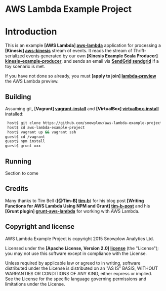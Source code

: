 # AWS Lambda Example Project

# Introduction

This is an example **[AWS Lambda] [aws-lambda]** application for processing a **[Kinesis] [aws-kinesis]** stream of events. It reads the stream of Thrift-serialized events generated by our own **[Kinesis Example Scala Producer] [kinesis-example-producer]**, and sends an email via **[SendGrid] [sendgrid]** if a toy scenario is met.

If you have not done so already, you must **[apply to join] [lambda-preview]** the AWS Lambda preview.

## Building

Assuming git, **[Vagrant] [vagrant-install]** and **[VirtualBox] [virtualbox-install]** installed:

```bash
 host$ git clone https://github.com/snowplow/aws-lambda-example-project.git
 host$ cd aws-lambda-example-project
 host$ vagrant up && vagrant ssh
guest$ cd /vagrant
guest$ npm install
guest$ grunt xxx
```

## Running

Section to come

## Credits

Many thanks to Tim Bell (**[@Tim-B] [tim-b]**) for his blog post **[Writing Functions for AWS Lambda Using NPM and Grunt] [tim-b-post]** and his **[Grunt plugin] [grunt-aws-lambda]** for working with AWS Lambda.

## Copyright and license

AWS Lambda Example Project is copyright 2015 Snowplow Analytics Ltd.

Licensed under the **[Apache License, Version 2.0] [license]** (the "License");
you may not use this software except in compliance with the License.

Unless required by applicable law or agreed to in writing, software
distributed under the License is distributed on an "AS IS" BASIS,
WITHOUT WARRANTIES OR CONDITIONS OF ANY KIND, either express or implied.
See the License for the specific language governing permissions and
limitations under the License.

[aws-lambda]: http://aws.amazon.com/lambda/
[lambda-preview]: http://aws.amazon.com/lambda/preview/

[aws-kinesis]: http://aws.amazon.com/kinesis/
[kinesis-example-producer]: https://github.com/snowplow/kinesis-example-scala-consumer

[sendgrid]: https://sendgrid.com/

[vagrant-install]: http://docs.vagrantup.com/v2/installation/index.html
[virtualbox-install]: https://www.virtualbox.org/wiki/Downloads

[snowplow-kinesis]: https://github.com/snowplow/snowplow/wiki/Install-Scala-Kinesis-Enrich

[tim-b]: https://github.com/Tim-B
[tim-b-post]: http://hipsterdevblog.com/blog/2014/12/07/writing-functions-for-aws-lambda-using-npm-and-grunt/
[grunt-aws-lambda]: https://github.com/Tim-B/grunt-aws-lambda

[license]: http://www.apache.org/licenses/LICENSE-2.0

